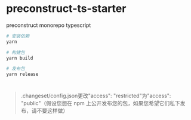 # preconstruct-ts-starter
preconstruct monorepo typescript

```bash
# 安装依赖
yarn

# 构建包
yarn build

# 发布包
yarn release
```

#
>.changeset/config.json更改"access": "restricted"为"access": "public"（假设您想在 npm 上公开发布您的包，如果您希望它们私下发布，请不要这样做）